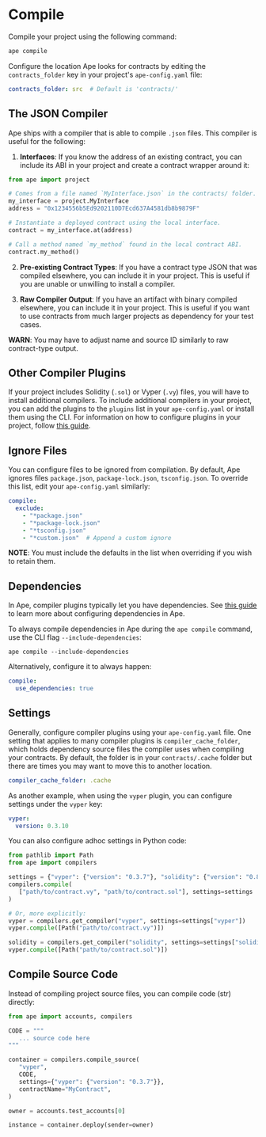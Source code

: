 # Compile

Compile your project using the following command:

```bash
ape compile
```

Configure the location Ape looks for contracts by editing the `contracts_folder` key in your project's `ape-config.yaml` file:

```yaml
contracts_folder: src  # Default is 'contracts/'
```

## The JSON Compiler

Ape ships with a compiler that is able to compile `.json` files.
This compiler is useful for the following:

1. **Interfaces**: If you know the address of an existing contract, you can include its ABI in your project and create a contract wrapper around it:

```python
from ape import project

# Comes from a file named `MyInterface.json` in the contracts/ folder.
my_interface = project.MyInterface
address = "0x1234556b5Ed9202110D7Ecd637A4581db8b9879F"

# Instantiate a deployed contract using the local interface.
contract = my_interface.at(address)

# Call a method named `my_method` found in the local contract ABI.
contract.my_method()
```

2. **Pre-existing Contract Types**: If you have a contract type JSON that was compiled elsewhere, you can include it in your project.
   This is useful if you are unable or unwilling to install a compiler.

3. **Raw Compiler Output**: If you have an artifact with binary compiled elsewhere, you can include it in your project.
   This is useful if you want to use contracts from much larger projects as dependency for your test cases.

**WARN**: You may have to adjust name and source ID similarly to raw contract-type output.

## Other Compiler Plugins

If your project includes Solidity (`.sol`) or Vyper (`.vy`) files, you will have to install additional compilers.
To include additional compilers in your project, you can add the plugins to the `plugins` list in your `ape-config.yaml` or install them using the CLI.
For information on how to configure plugins in your project, follow [this guide](./installing_plugins.html).

## Ignore Files

You can configure files to be ignored from compilation.
By default, Ape ignores files `package.json`, `package-lock.json`, `tsconfig.json`.
To override this list, edit your `ape-config.yaml` similarly:

```yaml
compile:
  exclude:
    - "*package.json"
    - "*package-lock.json"
    - "*tsconfig.json"
    - "*custom.json"  # Append a custom ignore
```

**NOTE**: You must include the defaults in the list when overriding if you wish to retain them.

## Dependencies

In Ape, compiler plugins typically let you have dependencies.
See [this guide](./dependencies.html) to learn more about configuring dependencies in Ape.

To always compile dependencies in Ape during the `ape compile` command, use the CLI flag `--include-dependencies`:

```shell
ape compile --include-dependencies
```

Alternatively, configure it to always happen:

```yaml
compile:
  use_dependencies: true
```

## Settings

Generally, configure compiler plugins using your `ape-config.yaml` file.
One setting that applies to many compiler plugins is `compiler_cache_folder`, which holds dependency source files the compiler uses when compiling your contracts.
By default, the folder is in your `contracts/.cache` folder but there are times you may want to move this to another location.

```yaml
compiler_cache_folder: .cache
```

As another example, when using the `vyper` plugin, you can configure settings under the `vyper` key:

```yaml
vyper:
  version: 0.3.10
```

You can also configure adhoc settings in Python code:

```python
from pathlib import Path
from ape import compilers

settings = {"vyper": {"version": "0.3.7"}, "solidity": {"version": "0.8.0"}}
compilers.compile(
   ["path/to/contract.vy", "path/to/contract.sol"], settings=settings
)

# Or, more explicitly:
vyper = compilers.get_compiler("vyper", settings=settings["vyper"])
vyper.compile([Path("path/to/contract.vy")])

solidity = compilers.get_compiler("solidity", settings=settings["solidity"])
vyper.compile([Path("path/to/contract.sol")])
```

## Compile Source Code

Instead of compiling project source files, you can compile code (str) directly:

```python
from ape import accounts, compilers

CODE = """
   ... source code here
"""

container = compilers.compile_source(
   "vyper",
   CODE,
   settings={"vyper": {"version": "0.3.7"}}, 
   contractName="MyContract",
)

owner = accounts.test_accounts[0]

instance = container.deploy(sender=owner)
```
